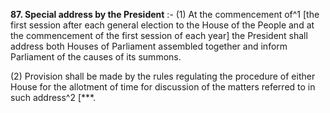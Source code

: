 **87. Special address by the President** :-
(1) At the commencement of^1 [the first session after each general election to the House of the People and at the commencement of the first session of each year] the President shall address both Houses of Parliament assembled together and inform Parliament of the causes of its summons.

(2) Provision shall be made by the rules regulating the procedure of either House for the allotment of time for discussion of the matters referred to in such address^2 [***.